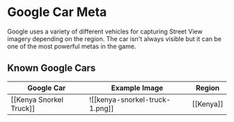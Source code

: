 # Google Car Meta

Google uses a variety of different vehicles for capturing Street View imagery depending on the region. The car isn't always visible but it can be one of the most powerful metas in the game.

## Known Google Cars
| Google Car              | Example Image                  | Region    |
| ----------------------- | ------------------------------ | --------- |
| [[Kenya Snorkel Truck]] | ![[kenya-snorkel-truck-1.png]] | [[Kenya]] |
